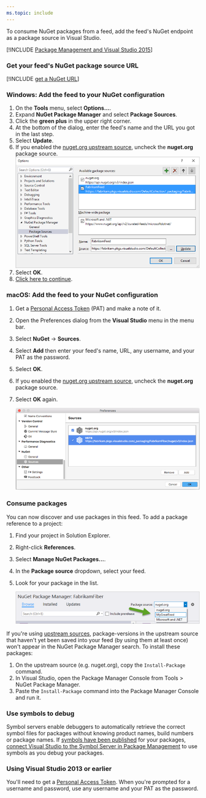 ```yaml
---
ms.topic: include
---
```


To consume NuGet packages from a feed, add the feed's NuGet endpoint as a package source in Visual Studio.

[!INCLUDE [Package Management and Visual Studio 2015](vs2015.md)]

<a name="get-nuget-pkg-url"></a>

### Get your feed's NuGet package source URL

[!INCLUDE [get a NuGet URL](nuget-consume-endpoint.md)]

### Windows: Add the feed to your NuGet configuration

1. On the **Tools** menu, select **Options...**.
1. Expand **NuGet Package Manager** and select **Package Sources**.
1. Click the **green plus** in the upper right corner.
1. At the bottom of the dialog, enter the feed's name and the URL you got in the last step.
1. Select **Update**.
1. If you enabled the [nuget.org upstream source](../../nuget/upstream-sources.md), uncheck the **nuget.org** package source.
   ![Add new NuGet source](../_img/vs-addsource.png)
1. Select **OK**.
1. [Click here to continue](#consume-packages).

<a name="mac-os"></a>

### macOS: Add the feed to your NuGet configuration

1. Get a [Personal Access Token](../../../accounts/use-personal-access-tokens-to-authenticate.md) (PAT) and make a note of it.
1. Open the Preferences dialog from the **Visual Studio** menu in the menu bar.
1. Select **NuGet** -> **Sources**.
1. Select **Add** then enter your feed's name, URL, any username, and your PAT as the password.
1. Select **OK**.
1. If you enabled the [nuget.org upstream source](../../nuget/upstream-sources.md), uncheck the **nuget.org** package source.
1. Select **OK** again.

   ![Visual Studio for Mac preferences window with VSTS feed added](../_img/vs-mac-settings.png)

<a name="consume-packages"></a>

### Consume packages

You can now discover and use packages in this feed. To add a package reference to a project:

1. Find your project in Solution Explorer.
1. Right-click **References**.
1. Select **Manage NuGet Packages...**.
1. In the **Package source** dropdown, select your feed.
1. Look for your package in the list.

   ![Select feed source](../_img/select-pkg-src.png)

If you're using [upstream sources](../../nuget/upstream-sources.md), package-versions in the upstream source that haven't yet been saved into your feed (by using them at least once) won't appear in the NuGet Package Manager search. To install these packages:

1. On the upstream source (e.g. nuget.org), copy the `Install-Package` command.
1. In Visual Studio, open the Package Manager Console from Tools > NuGet Package Manager.
1. Paste the `Install-Package` command into the Package Manager Console and run it.

<a name="use-symbols-to-debug"></a>

### Use symbols to debug

Symbol servers enable debuggers to automatically retrieve the correct symbol files for packages without knowing product names, build numbers or package names. If [symbols have been published](/vsts/pipelines/symbols/index.md) for your packages, [connect Visual Studio to the Symbol Server in Package Management](../../symbols/debug-with-symbols-visual-studio.md) to use symbols as you debug your packages.

<!-- TODO can we make this an FAQ bit at the end, so it's out of the way? -->

### Using Visual Studio 2013 or earlier

You'll need to get a [Personal Access Token](../../../accounts/use-personal-access-tokens-to-authenticate.md). When you're prompted for a username and password, use any username and your PAT as the password.